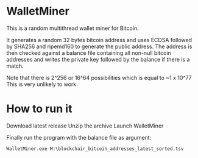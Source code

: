 # WalletMiner

This is a random multithread wallet miner for Bitcoin.

It generates a random 32 bytes bitcoin address and uses ECDSA followed by SHA256 and ripemd160 to generate the public address.
The address is then checked against a balance file containing all non-null bitcoin addresses and writes the private key followed by the balance if there is a match.

Note that there is 2^256 or 16^64 possibilities which is equal to ~1 x 10^77
This is very unlikely to work.

# How to run it

Download latest release
Unzip the archive
Launch WalletMiner

Finally run the program with the balance file as argument:

`WalletMiner.exe M:\blockchair_bitcoin_addresses_latest_sorted.tsv`
